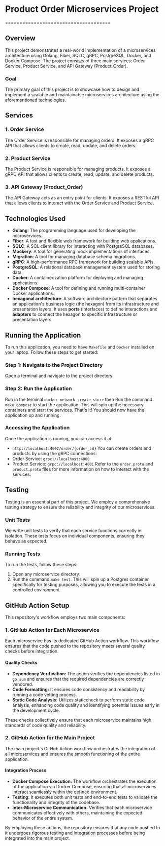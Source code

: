 # Product Order Microservices Project

=====================================

## Overview

This project demonstrates a real-world implementation of a microservices architecture using Golang, Fiber, SQLC, gRPC, PostgreSQL, Docker, and Docker Compose. The project consists of three main services: Order Service, Product Service, and API Gateway (Product_Order).

### Goal

The primary goal of this project is to showcase how to design and implement a scalable and  maintainable microservices architecture using the aforementioned technologies.

## Services

### 1. Order Service

The Order Service is responsible for managing orders. It exposes a gRPC API that allows clients to create, read, update, and delete orders.

### 2. Product Service

The Product Service is responsible for managing products. It exposes a gRPC API that allows clients to create, read, update, and delete products.

### 3. API Gateway (Product_Order)

The API Gateway acts as an entry point for clients. It exposes a RESTful API that allows clients to interact with the Order Service and Product Service.

## Technologies Used

* **Golang**: The programming language used for developing the microservices.
* **Fiber**: A fast and flexible web framework for building web applications.
* **SQLC**: A SQL client library for interacting with PostgreSQL databases.
* **Mockery**: A tool for generating mock implementations of interfaces.
* **Migration**: A tool for managing database schema migrations.
* **gRPC**: A high-performance RPC framework for building scalable APIs.
* **PostgreSQL**: A relational database management system used for storing data.
* **Docker**: A containerization platform for deploying and managing applications.
* **Docker Compose**: A tool for defining and running multi-container Docker applications.
* **hexagonal architecture**: A software architecture pattern that separates an application's business logic (the hexagon) from its infrastructure and presentation layers. It uses **ports** (interfaces) to define interactions and **adapters** to connect the hexagon to specific infrastructure or presentation layers.

## Running the Application

To run this application, you need to have `Makefile` and `Docker` installed on your laptop. Follow these steps to get started:

### Step 1: Navigate to the Project Directory

Open a terminal and navigate to the project directory.

### Step 2: Run the Application

Run in the terminal `docker network create store` then
Run the command `make compose` to start the application. This will spin up the necessary containers and start the services.
That's it! You should now have the application up and running.

### Accessing the Application

Once the application is running, you can access it at:

* `http://localhost:4002/order/{order_id}`
You can create orders and products by using the gRPC connections:
* Order Service: `grpc://localhost:4000`
* Product Service: `grpc://localhost:4001`
Refer to the `order.proto` and `product.proto` files for more information on how to interact with the services.

## Testing

Testing is an essential part of this project. We employ a comprehensive testing strategy to ensure the reliability and integrity of our microservices.

### Unit Tests

We write unit tests to verify that each service functions correctly in isolation. These tests focus on individual components, ensuring they behave as expected.

### Running Tests

To run the tests, follow these steps:

1. Open any microservice directory.
2. Run the command `make test`.
This will spin up a Postgres container specifically for testing purposes, allowing you to execute the tests in a controlled environment.

## GitHub Action Setup

This repository's workflow employs two main components:

### 1. GitHub Action for Each Microservice

Each microservice has its dedicated GitHub Action workflow. This workflow ensures that the code pushed to the repository meets several quality checks before integration.

#### Quality Checks

* **Dependency Verification:** The action verifies the dependencies listed in `go.sum` and ensures that the required dependencies are correctly vendored.
* **Code Formatting:** It ensures code consistency and readability by running a code vetting process.
* **Static Code Analysis:** Utilizes staticcheck to perform static code analysis, enhancing code quality and identifying potential issues early in the development cycle.

These checks collectively ensure that each microservice maintains high standards of code quality and reliability.

### 2. GitHub Action for the Main Project

The main project's GitHub Action workflow orchestrates the integration of all microservices and ensures the smooth functioning of the entire application.

#### Integration Process

* **Docker Compose Execution:** The workflow orchestrates the execution of the application via Docker Compose, ensuring that all microservices interact seamlessly within the defined environment.
* **Testing:** It executes both unit tests and end-to-end tests to validate the functionality and integrity of the codebase.
* **Inter-Microservice Communication:** Verifies that each microservice communicates effectively with others, maintaining the expected behavior of the entire system.

By employing these actions, the repository ensures that any code pushed to it undergoes rigorous testing and integration processes before being integrated into the main project.
